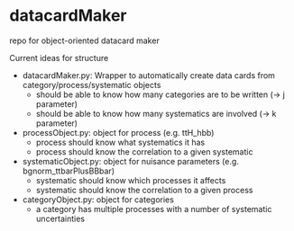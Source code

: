 # datacardMaker
repo for object-oriented datacard maker


Current ideas for structure

- datacardMaker.py: Wrapper to automatically create data cards from category/process/systematic objects
	- should be able to know how many categories are to be written (-> j parameter)
	- should be able to know how many systematics are involved (-> k parameter)
- processObject.py: object for process (e.g. ttH_hbb)
	- process should know what systematics it has
	- process should know the correlation to a given systematic
- systematicObject.py: object for nuisance parameters (e.g. bgnorm_ttbarPlusBBbar)
	- systematic should know which processes it affects
	- systematic should know the correlation to a given process
- categoryObject.py: object for categories
	- a category has multiple processes with a number of systematic uncertainties